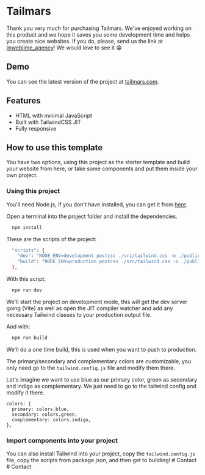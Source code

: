 # Tailmars

Thank you very much for purchasing Tailmars. We've enjoyed working on this product and we hope it saves you some development time and helps you create nice websites.
If you do, please, send us the link at [@weblime_agency](https://twitter.com/@weblime_agency)! We would love to see it 😁

## Demo

You can see the latest version of the project at [tailmars.com](tailmars.com).

## Features

- HTML with minimal JavaScript
- Built with TailwindCSS JIT
- Fully responsive

## How to use this template

You have two options, using this project as the starter template and build your website from here, or take some components and put them inside your own project.

### Using this project

You'll need Node.js, if you don't have installed, you can get it from [here](https://nodejs.org/en/).

Open a terminal into the project folder and install the dependencies.

```bash
  npm install
```

These are the scripts of the project:

```bash
  "scripts": {
    "dev": "NODE_ENV=development postcss ./src/tailwind.css -o ./public/tailwind.css -w --verbose",
    "build": "NODE_ENV=production postcss ./src/tailwind.css -o ./public/tailwind.css"
  },
```

With this script:

```bash
  npm run dev
```

We'll start the project on development mode, this will get the dev server going (Vite) as well as open the JIT compiler watcher and add any necessary Tailwind classes to your production output file.

And with:

```bash
  npm run build
```

We'll do a one time build, this is used when you want to push to production.

The primary/secondary and complementary colors are customizable, you only need go to the `tailwind.config.js` file and modify them there.

Let's imagine we want to use blue as our primary color, green as secondary and indigo as complementary. We just need to go to the tailwind config and modify it there.

```
colors: {
  primary: colors.blue,
  secondary: colors.green,
  complementary: colors.indigo,
},
```

### Import components into your project

You can also install Tailwind into your project, copy the `tailwind.config.js` file, copy the scripts from package.json, and then get to building!
#   C o n t a c t  
 #   C o n t a c t  
 